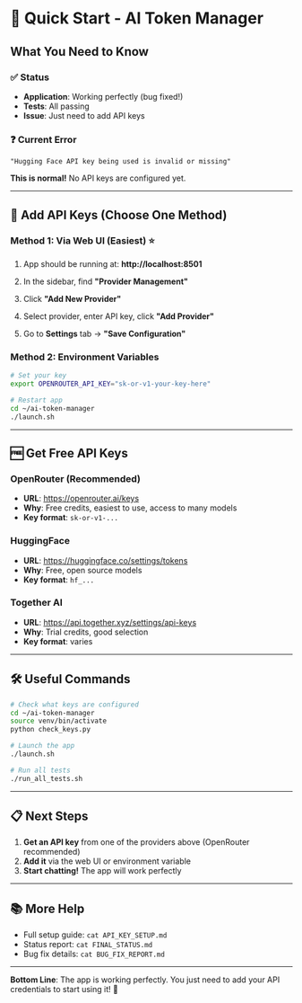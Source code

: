 # 🚀 Quick Start - AI Token Manager

## What You Need to Know

### ✅ Status
- **Application**: Working perfectly (bug fixed!)
- **Tests**: All passing
- **Issue**: Just need to add API keys

### ❓ Current Error
```
"Hugging Face API key being used is invalid or missing"
```

**This is normal!** No API keys are configured yet.

---

## 🔑 Add API Keys (Choose One Method)

### Method 1: Via Web UI (Easiest) ⭐

1. App should be running at: **http://localhost:8501**

2. In the sidebar, find **"Provider Management"**

3. Click **"Add New Provider"**

4. Select provider, enter API key, click **"Add Provider"**

5. Go to **Settings** tab → **"Save Configuration"**

### Method 2: Environment Variables

```bash
# Set your key
export OPENROUTER_API_KEY="sk-or-v1-your-key-here"

# Restart app
cd ~/ai-token-manager
./launch.sh
```

---

## 🆓 Get Free API Keys

### OpenRouter (Recommended)
- **URL**: https://openrouter.ai/keys
- **Why**: Free credits, easiest to use, access to many models
- **Key format**: `sk-or-v1-...`

### HuggingFace
- **URL**: https://huggingface.co/settings/tokens
- **Why**: Free, open source models
- **Key format**: `hf_...`

### Together AI
- **URL**: https://api.together.xyz/settings/api-keys
- **Why**: Trial credits, good selection
- **Key format**: varies

---

## 🛠️ Useful Commands

```bash
# Check what keys are configured
cd ~/ai-token-manager
source venv/bin/activate
python check_keys.py

# Launch the app
./launch.sh

# Run all tests
./run_all_tests.sh
```

---

## 📋 Next Steps

1. **Get an API key** from one of the providers above (OpenRouter recommended)
2. **Add it** via the web UI or environment variable
3. **Start chatting!** The app will work perfectly

---

## 📚 More Help

- Full setup guide: `cat API_KEY_SETUP.md`
- Status report: `cat FINAL_STATUS.md`
- Bug fix details: `cat BUG_FIX_REPORT.md`

---

**Bottom Line**: The app is working perfectly. You just need to add your API credentials to start using it! 🎉
